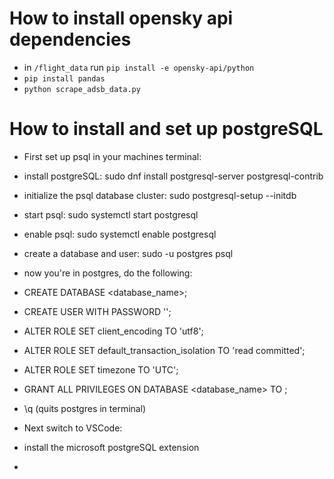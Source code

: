 # How to install opensky api dependencies

* in `/flight_data` run `pip install -e opensky-api/python`
* `pip install pandas`
* `python scrape_adsb_data.py`

# How to install and set up postgreSQL

* First set up psql in your machines terminal:
* install postgreSQL: sudo dnf install postgresql-server postgresql-contrib
* initialize the psql database cluster: sudo postgresql-setup --initdb
* start psql: sudo systemctl start postgresql
* enable psql: sudo systemctl enable postgresql
* create a database and user: sudo -u postgres psql

* now you're in postgres, do the following:
* CREATE DATABASE <database_name>;
* CREATE USER <username> WITH PASSWORD '<password>';
* ALTER ROLE <username> SET client_encoding TO 'utf8';
* ALTER ROLE <username> SET default_transaction_isolation TO 'read committed';
* ALTER ROLE <username> SET timezone TO 'UTC';
* GRANT ALL PRIVILEGES ON DATABASE <database_name> TO <username>;
* \q (quits postgres in terminal)

* Next switch to VSCode:
* install the microsoft postgreSQL extension
* 